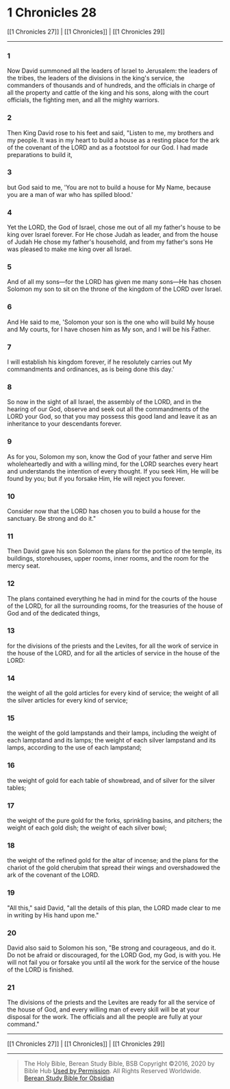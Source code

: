 # 1 Chronicles 28

[[1 Chronicles 27]] | [[1 Chronicles]] | [[1 Chronicles 29]]

---

### 1
Now David summoned all the leaders of Israel to Jerusalem: the leaders of the tribes, the leaders of the divisions in the king's service, the commanders of thousands and of hundreds, and the officials in charge of all the property and cattle of the king and his sons, along with the court officials, the fighting men, and all the mighty warriors.

### 2
Then King David rose to his feet and said, "Listen to me, my brothers and my people. It was in my heart to build a house as a resting place for the ark of the covenant of the LORD and as a footstool for our God. I had made preparations to build it,

### 3
but God said to me, 'You are not to build a house for My Name, because you are a man of war who has spilled blood.'

### 4
Yet the LORD, the God of Israel, chose me out of all my father's house to be king over Israel forever. For He chose Judah as leader, and from the house of Judah He chose my father's household, and from my father's sons He was pleased to make me king over all Israel.

### 5
And of all my sons—for the LORD has given me many sons—He has chosen Solomon my son to sit on the throne of the kingdom of the LORD over Israel.

### 6
And He said to me, 'Solomon your son is the one who will build My house and My courts, for I have chosen him as My son, and I will be his Father.

### 7
I will establish his kingdom forever, if he resolutely carries out My commandments and ordinances, as is being done this day.'

### 8
So now in the sight of all Israel, the assembly of the LORD, and in the hearing of our God, observe and seek out all the commandments of the LORD your God, so that you may possess this good land and leave it as an inheritance to your descendants forever.

### 9
As for you, Solomon my son, know the God of your father and serve Him wholeheartedly and with a willing mind, for the LORD searches every heart and understands the intention of every thought. If you seek Him, He will be found by you; but if you forsake Him, He will reject you forever.

### 10
Consider now that the LORD has chosen you to build a house for the sanctuary. Be strong and do it."

### 11
Then David gave his son Solomon the plans for the portico of the temple, its buildings, storehouses, upper rooms, inner rooms, and the room for the mercy seat.

### 12
The plans contained everything he had in mind for the courts of the house of the LORD, for all the surrounding rooms, for the treasuries of the house of God and of the dedicated things,

### 13
for the divisions of the priests and the Levites, for all the work of service in the house of the LORD, and for all the articles of service in the house of the LORD:

### 14
the weight of all the gold articles for every kind of service; the weight of all the silver articles for every kind of service;

### 15
the weight of the gold lampstands and their lamps, including the weight of each lampstand and its lamps; the weight of each silver lampstand and its lamps, according to the use of each lampstand;

### 16
the weight of gold for each table of showbread, and of silver for the silver tables;

### 17
the weight of the pure gold for the forks, sprinkling basins, and pitchers; the weight of each gold dish; the weight of each silver bowl;

### 18
the weight of the refined gold for the altar of incense; and the plans for the chariot of the gold cherubim that spread their wings and overshadowed the ark of the covenant of the LORD.

### 19
"All this," said David, "all the details of this plan, the LORD made clear to me in writing by His hand upon me."

### 20
David also said to Solomon his son, "Be strong and courageous, and do it. Do not be afraid or discouraged, for the LORD God, my God, is with you. He will not fail you or forsake you until all the work for the service of the house of the LORD is finished.

### 21
The divisions of the priests and the Levites are ready for all the service of the house of God, and every willing man of every skill will be at your disposal for the work. The officials and all the people are fully at your command."

---

[[1 Chronicles 27]] | [[1 Chronicles]] | [[1 Chronicles 29]]

---

> The Holy Bible, Berean Study Bible, BSB
> Copyright &copy;2016, 2020 by Bible Hub
> [Used by Permission](https://berean.bible/terms.htm). All Rights Reserved Worldwide.
> [Berean Study Bible for Obsidian](https://github.com/gapmiss/berean-study-bible-for-obsidian)

